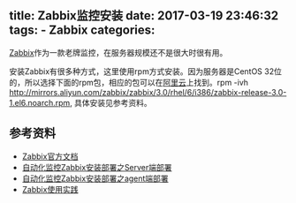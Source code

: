 title: Zabbix监控安装
date: 2017-03-19 23:46:32
tags:
    - Zabbix
categories:
---
[Zabbix](http://www.zabbix.com/)作为一款老牌监控，在服务器规模还不是很大时很有用。

安装Zabbix有很多种方式，这里使用rpm方式安装。因为服务器是CentOS 32位的，所以选择下面的rpm包，相应的包可以在[阿里云](http://mirrors.aliyun.com/zabbix/zabbix/3.0/rhel/)上找到。rpm -ivh http://mirrors.aliyun.com/zabbix/zabbix/3.0/rhel/6/i386/zabbix-release-3.0-1.el6.noarch.rpm, 具体安装见参考资料。

## 参考资料
* [Zabbix官方文档](https://www.zabbix.com/documentation/3.0/manual/api/reference)
* [自动化监控Zabbix安装部署之Server端部署](http://www.jianshu.com/p/5a2cb82e243f)
* [自动化监控Zabbix安装部署之agent端部署](http://www.jianshu.com/p/688da06320e8)
* [Zabbix使用实践](http://naixwf.github.io/2015/05/18/zabbix-practice/)
